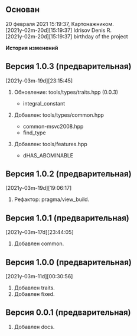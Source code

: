 Основан
-------
20 февраля 2021 15:19:37, Картонажником.  
[2021y-02m-20d][15:19:37] Idrisov Denis R.  
[2021y-02m-20d][15:19:37] birthday of the project  


**История изменений**  

**Версия 1.0.3 (предварительная)**  
----------------------------------
[2021y-03m-19d][23:15:45]
1) Обновление: tools/types/traits.hpp (0.0.3)  
    - integral_constant  

2) Добавлен: tools/types/common.hpp  
    - common-msvc2008.hpp  
    - find_type  

3) Добавлен: tools/features.hpp  
    - dHAS_ABOMINABLE  


**Версия 1.0.2 (предварительная)**  
----------------------------------
[2021y-03m-19d][19:06:17]
1) Рефактор: pragma/view_build.  


**Версия 1.0.1 (предварительная)**  
----------------------------------
[2021y-03m-17d][23:44:05]
1) Добавлен common.  


**Версия 1.0.0 (предварительная)**  
----------------------------------
[2021y-03m-11d][00:30:56]
1) Добавлен traits.  
2) Добавлен fixed.  


**Версия 0.0.1 (предварительная)**  
----------------------------------
1) Добавлен docs.  
